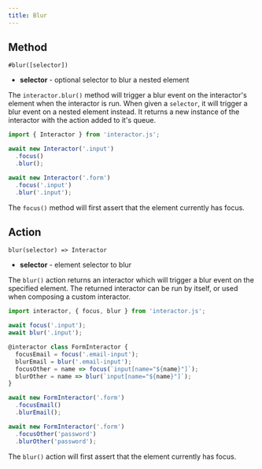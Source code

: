 ```yaml
---
title: Blur
---
```


## Method

`#blur([selector])`

- **selector** - optional selector to blur a nested element

The `interactor.blur()` method will trigger a blur event on the interactor's
element when the interactor is run. When given a `selector`, it will trigger a
blur event on a nested element instead. It returns a new instance of the
interactor with the action added to it's queue.

``` javascript
import { Interactor } from 'interactor.js';

await new Interactor('.input')
  .focus()
  .blur();

await new Interactor('.form')
  .focus('.input')
  .blur('.input');
```

<!-- hint: warning -->
The `focus()` method will first assert that the element currently has focus.
<!-- endhint -->

## Action

`blur(selector) => Interactor`

- **selector** - element selector to blur

The `blur()` action returns an interactor which will trigger a blur event on the
specified element. The returned interactor can be run by itself, or used when
composing a custom interactor.

``` javascript
import interactor, { focus, blur } from 'interactor.js';

await focus('.input');
await blur('.input');

@interactor class FormInteractor {
  focusEmail = focus('.email-input');
  blurEmail = blur('.email-input');
  focusOther = name => focus(`input[name="${name}"]`);
  blurOther = name => blur(`input[name="${name}"]`);
}

await new FormInteractor('.form')
  .focusEmail()
  .blurEmail();

await new FormInteractor('.form')
  .focusOther('password')
  .blurOther('password');
```

<!-- hint: warning -->
The `blur()` action will first assert that the element currently has focus.
<!-- endhint -->
